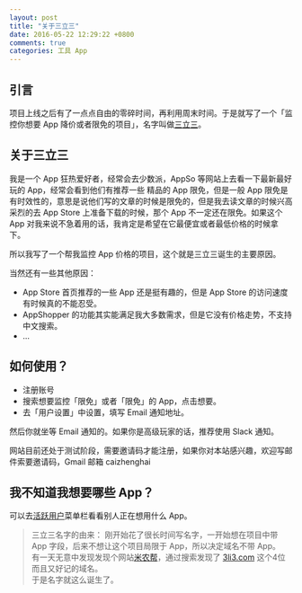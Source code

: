```yaml
---
layout: post
title: "关于三立三"
date: 2016-05-22 12:29:22 +0800
comments: true
categories: 工具 App
---
```


## 引言

项目上线之后有了一点点自由的零碎时间，再利用周末时间。于是就写了一个「监控你想要 App 降价或者限免的项目」，名字叫做[三立三](http://3li3.com/)。

## 关于三立三

我是一个 App 狂热爱好者，经常会去少数派，AppSo 等网站上去看一下最新最好玩的 App，经常会看到他们有推荐一些
精品的 App 限免，但是一般 App 限免是有时效性的，意思是说他们写的文章的时候是限免的，但是我去读文章的时候兴高采烈的去
App Store 上准备下载的时候，那个 App 不一定还在限免。如果这个 App 对我来说不急着用的话，我肯定是希望在它最便宜或者最低价格的时候拿下。

所以我写了一个帮我监控 App 价格的项目，这个就是三立三诞生的主要原因。

<!--more-->

当然还有一些其他原因：

- App Store 首页推荐的一些 App 还是挺有趣的，但是 App Store 的访问速度有时候真的不能忍受。
- AppShopper 的功能其实能满足我大多数需求，但是它没有价格走势，不支持中文搜索。
- ...

## 如何使用？

- 注册账号
- 搜索想要监控「限免」或者「限免」的 App，点击想要。
- 去「用户设置」中设置，填写 Email 通知地址。

然后你就坐等 Email 通知的。如果你是高级玩家的话，推荐使用 Slack 通知。

网站目前还处于测试阶段，需要邀请码才能注册，如果你对本站感兴趣，欢迎写邮件索要邀请码，Gmail 邮箱 caizhenghai

## 我不知道我想要哪些 App？

可以去[活跃用户](http://3li3.com/site/users)菜单栏看看别人正在想用什么 App。


> 三立三名字的由来：
刚开始花了很长时间写名字，一开始想在项目中带 App 字段，后来不想让这个项目局限于 App，所以决定域名不带 App。  
有一天无意中发现发现个网站[米农帮](http://minongbang.com/)，通过搜索发现了 [3li3.com](http://3li3.com/) 这个4位而且又好记的域名。  
于是名字就这么诞生了。